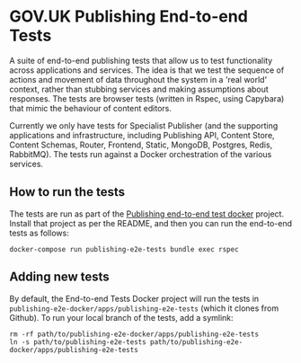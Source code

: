 # GOV.UK Publishing End-to-end Tests

A suite of end-to-end publishing tests that allow us to test functionality across applications and services. The idea is that we test the sequence of actions and movement of data throughout the system in a 'real world' context, rather than stubbing services and making assumptions about responses. The tests are browser tests (written in Rspec, using Capybara) that mimic the behaviour of content editors.

Currently we only have tests for Specialist Publisher (and the supporting applications and infrastructure, including Publishing API, Content Store, Content Schemas, Router, Frontend, Static, MongoDB, Postgres, Redis, RabbitMQ). The tests run against a Docker orchestration of the various services.

## How to run the tests

The tests are run as part of the [Publishing end-to-end test docker](https://github.com/alphagov/publishing-e2e-docker) project. Install that project as per the README, and then you can run the end-to-end tests as follows:

```
docker-compose run publishing-e2e-tests bundle exec rspec
```

## Adding new tests

By default, the End-to-end Tests Docker project will run the tests in `publishing-e2e-docker/apps/publishing-e2e-tests` (which it clones from Github). To run your local branch of the tests, add a symlink:

```
rm -rf path/to/publishing-e2e-docker/apps/publishing-e2e-tests
ln -s path/to/publishing-e2e-tests path/to/publishing-e2e-docker/apps/publishing-e2e-tests
```
